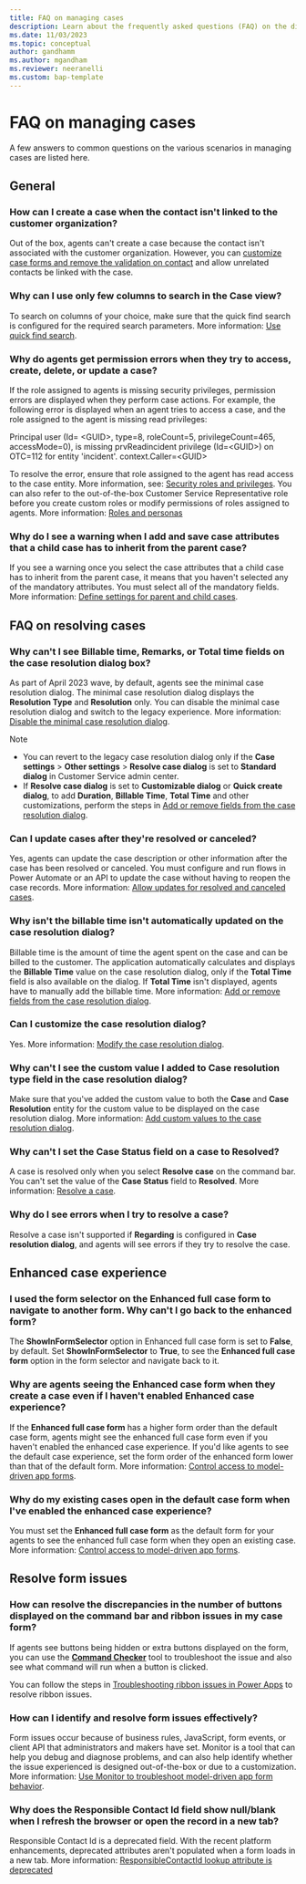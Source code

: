 ```yaml
---
title: FAQ on managing cases
description: Learn about the frequently asked questions (FAQ) on the different features in case management.
ms.date: 11/03/2023
ms.topic: conceptual
author: gandhamm
ms.author: mgandham
ms.reviewer: neeranelli
ms.custom: bap-template
---
```


# FAQ on managing cases

A few answers to common questions on the various scenarios in managing cases are listed here.

## General

### How can I create a case when the contact isn't linked to the customer organization?

Out of the box, agents can't create a case because the contact isn't associated with the customer organization. However, you can [customize case forms and remove the validation on contact](remove-validation-contacts.md) and allow unrelated contacts be linked with the case. 

### Why can I use only few columns to search in the Case view?

 To search on columns of your choice, make sure that the quick find search is configured for the required search parameters. More information: [Use quick find search](/power-platform/admin/configure-relevance-search-organization#select-searchable-fields-and-filters-for-each-table).

### Why do agents get permission errors when they try to access, create, delete, or update a case?

If the role assigned to agents is missing security privileges, permission errors are displayed when they perform case actions. For example, the following error is displayed when an agent tries to access a case, and the role assigned to the agent is missing read privileges:

Principal user (Id= \<GUID>, type=8, roleCount=5, privilegeCount=465, accessMode=0), is missing prvReadincident privilege (Id=\<GUID>) on OTC=112 for entity 'incident'. context.Caller=\<GUID>

To resolve the error, ensure that role assigned to the agent has read access to the case entity. More information, see: [Security roles and privileges](/power-platform/admin/security-roles-privileges). You can also refer to the out-of-the-box Customer Service Representative role before you create custom roles or modify permissions of roles assigned to agents. More information: [Roles and personas](role-persona-mapping.md)

### Why do I see a warning when I add and save case attributes that a child case has to inherit from the parent case?

If you see a warning once you select the case attributes that a child case has to inherit from the parent case, it means that you haven't selected any of the mandatory attributes. You must select all of the mandatory fields. More information: [Define settings for parent and child cases](define-settings-parent-child-cases.md).

## FAQ on resolving cases

### Why can't I see Billable time, Remarks, or Total time fields on the case resolution dialog box?

As part of April 2023 wave, by default, agents see the minimal case resolution dialog. The minimal case resolution dialog displays the **Resolution Type** and **Resolution** only. You can disable the minimal case resolution dialog and switch to the legacy experience. More information: [Disable the minimal case resolution dialog](add-enhanced-case-management.md#disable-the-minimal-case-resolution-dialog). 

   > [!NOTE]
   > - You can revert to the legacy case resolution dialog only if the **Case settings** > **Other settings** > **Resolve case dialog** is set to **Standard dialog** in Customer Service admin center.
   > - If **Resolve case dialog**  is set to **Customizable dialog** or **Quick create dialog**, to add **Duration**, **Billable Time**, **Total Time** and other customizations, perform the steps in [Add or remove fields from the case resolution dialog](modify-case-resolution-dialog.md#add-or-remove-fields-from-the-case-resolution-dialog).


### Can I update cases after they're resolved or canceled?

Yes, agents can update the case description or other information after the case has been resolved or canceled. You must configure and run flows in Power Automate or an API to update the case without having to reopen the case records. More information: [Allow updates for resolved and canceled cases](update-resolved-canceled-cases.md).

### Why isn't the billable time isn't automatically updated on the case resolution dialog? 

Billable time is the amount of time the agent spent on the case and can be billed to the customer. The application automatically calculates and displays the **Billable Time** value on the case resolution dialog, only if the **Total Time** field is also available on the dialog. If **Total Time** isn't displayed, agents have to manually add the billable time. More information: [Add or remove fields from the case resolution dialog](modify-case-resolution-dialog.md#add-or-remove-fields-from-the-case-resolution-dialog).

### Can I customize the case resolution dialog?

Yes. More information: [Modify the case resolution dialog](modify-case-resolution-dialog.md).

### Why can't I see the custom value I added to Case resolution type field in the case resolution dialog?

Make sure that you've added the custom value to both the **Case** and **Case Resolution** entity for the custom value to be displayed on the case resolution dialog. More information: [Add custom values to the case resolution dialog](modify-case-resolution-dialog.md#add-custom-values-to-the-case-resolution-dialog).

### Why can't I set the Case Status field on a case to Resolved?

A case is resolved only when you select **Resolve case** on the command bar. You can't set the value of the **Case Status** field to **Resolved**. More information: [Resolve a case](../use/customer-service-hub-user-guide-resolve-cancel-reassign-a-case.md#resolve-a-case).

### Why do I see errors when I try to resolve a case?

 Resolve a case isn't supported if **Regarding** is configured in **Case resolution dialog**, and agents will see errors if they try to resolve the case.

## Enhanced case experience

### I used the form selector on the Enhanced full case form to navigate to another form. Why can't I go back to the enhanced form?

The **ShowInFormSelector** option in Enhanced full case form is set to **False**, by default.  Set **ShowInFormSelector** to **True**, to see the **Enhanced full case form** option in the form selector and navigate back to it.

### Why are agents seeing the Enhanced case form when they create a case even if I haven't enabled Enhanced case experience?

If the **Enhanced full case form** has a higher form order than the default case form, agents might see the enhanced full case form even if you haven't enabled the enhanced case experience. If you'd like agents to see the default case experience, set the form order of the enhanced form lower than that of the default form. More information: [Control access to model-driven app forms](/power-apps/maker/model-driven-apps/control-access-forms#set-the-form-order).

### Why do my existing cases open in the default case form when I've enabled the enhanced case experience?

You must set the **Enhanced full case form** as the default form for your agents to see the enhanced full case form when they open an existing case. More information: [Control access to model-driven app forms](/power-apps/maker/model-driven-apps/control-access-forms).

## Resolve form issues

### How can resolve the discrepancies in the number of buttons displayed on the command bar and ribbon issues in my case form?

If agents see buttons being hidden or extra buttons displayed on the form, you can use the [**Command Checker**](https://powerapps.microsoft.com/blog/introducing-command-checker-for-model-app-ribbons/) tool to troubleshoot the issue and also see what command will run when a button is clicked.

You can follow the steps in [Troubleshooting ribbon issues in Power Apps](/troubleshoot/power-platform/power-apps/create-and-use-apps/ribbon-issues) to resolve ribbon issues.

### How can I identify and resolve form issues effectively?

Form issues occur because of business rules, JavaScript, form events, or client API that administrators and makers have set. Monitor is a tool that can help you debug and diagnose problems, and can also help identify whether the issue experienced is designed out-of-the-box or due to a customization. More information: [Use Monitor to troubleshoot model-driven app form behavior](/power-apps/maker/model-driven-apps/monitor-form-checker).

### Why does the Responsible Contact Id field show null/blank when I refresh the browser or open the record in a new tab?

Responsible Contact Id is a deprecated field. With the recent platform enhancements, deprecated attributes aren't populated when a form loads in a new tab. More information: [ResponsibleContactId lookup attribute is deprecated](../implement/deprecations-customer-service.md#responsiblecontactid-lookup-attribute-is-deprecated)